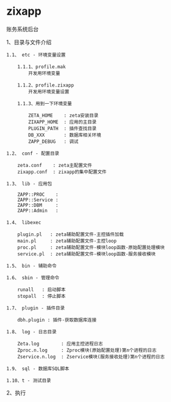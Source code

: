 zixapp
======

账务系统后台

1、目录与文件介绍

    1.1、 etc - 环境变量设置

        1.1.1、profile.mak 
            开发用环境变量

        1.1.2、profile.zixapp
            开发用环境变量设置

        1.1.3、用到一下环境变量

            ZETA_HOME    : zeta安装目录
            ZIXAPP_HOME  : 应用的主目录
            PLUGIN_PATH  : 插件查找目录
            DB_XXX       : 数据库相关环境
            ZAPP_DEBUG   : 调试 
         
    1.2、 conf - 配置目录

        zeta.conf    : zeta主配置文件
        zixapp.conf  : zixapp的集中配置文件
           
    1.3、 lib - 应用包

        ZAPP::PROC    :
        ZAPP::Service :
        ZAPP::DBM     :
        ZAPP::Admin   :

    1.4、 libexec

        plugin.pl   : zeta辅助配置文件-主控插件加载
        main.pl     : zeta辅助配置文件-主控loop
        proc.pl     : zeta辅助配置文件-模块loop函数-原始配置处理模块
        service.pl  : zeta辅助配置文件-模块loop函数-服务接收模块

    1.5、 bin - 辅助命令

    1.6、 sbin - 管理命令
        
        runall   : 启动脚本
        stopall  : 停止脚本
              
    1.7、 plugin - 插件目录

        dbh.plugin : 插件-获取数据库连接

    1.8、 log - 日志目录

        Zeta.log        : 应用主控进程日志
        Zproc.n.log     : Zproc模块(原始配置处理)第n个进程的日志
        Zservice.n.log  : Zservice模块(服务接收处理)第n个进程的日志

    1.9、 sql - 数据库SQL脚本

    1.10、t - 测试目录

2、执行




